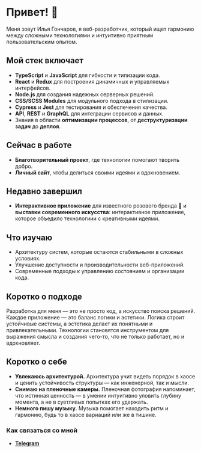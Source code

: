 # Привет! 👾  

Меня зовут Илья Гончаров, я веб-разработчик, который ищет гармонию между сложными технологиями и интуитивно приятным пользовательским опытом. 

## Мой стек включает
- **TypeScript** и **JavaScript** для гибкости и типизации кода.  
- **React** и **Redux** для построения динамичных и управляемых интерфейсов.  
- **Node.js** для создания надежных серверных решений.  
- **CSS/SCSS Modules** для модульного подхода в стилизации.  
- **Cypress** и **Jest** для тестирования и обеспечения качества.  
- **API**, **REST** и **GraphQL** для интеграции сервисов и данных.  
- Знания в области  **оптимизации процессов**, от **деструктуризации задач** до **деплоя**.

## Сейчас в работе  
- **Благотворительный проект**, где технологии помогают творить добро.  
- **Личный сайт**, чтобы делиться своими идеями и вдохновением.  

## Недавно завершил  
- **Интерактивное приложение** для известного розового бренда 🛴 и **выставки современного искусства**: интерактивное приложение, которое объедило технологиии с креативными идеями.
  
## Что изучаю  
- Архитектуру систем, которые остаются стабильными в сложных условиях.  
- Улучшение доступности и производительности веб-приложений.  
- Современные подходы к управлению состоянием и организации кода.  

## Коротко о подходе  
Разработка для меня — это не просто код, а искусство поиска решений. Каждое приложение — это баланс логики и эстетики. Логика строит устойчивые системы, а эстетика делает их понятными и привлекательными. Технологии становятся инструментом для выражения смысла и создания чего-то, что не только работает, но и вдохновляет.  

## Коротко о себе  
- **Увлекаюсь архитектурой.** Архитектура учит видеть порядок в хаосе и ценить устойчивость структуры — как инженерной, так и мысли.  
- **Снимаю на пленочные камеры.** Пленочная фотография напоминает, что истинная ценность — в умении интуитивно уловить глубину момента, а не в суетливых попытках его удержать.
- **Немного пишу музыку.** Музыка помогает находить ритм и гармонию, будь то в хаосе вариаций или же в тишине.  

### Как связаться со мной  
- **[Telegram](https://t.me/illiaGoncharov)**  
